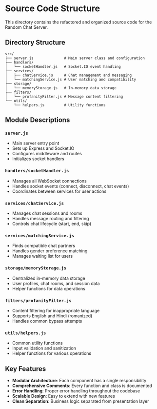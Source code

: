 # Source Code Structure

This directory contains the refactored and organized source code for the Random Chat Server.

## Directory Structure

```
src/
├── server.js              # Main server class and configuration
├── handlers/
│   └── socketHandler.js   # Socket.IO event handling
├── services/
│   ├── chatService.js     # Chat management and messaging
│   └── matchingService.js # User matching and compatibility
├── storage/
│   └── memoryStorage.js   # In-memory data storage
├── filters/
│   └── profanityFilter.js # Message content filtering
└── utils/
    └── helpers.js         # Utility functions
```

## Module Descriptions

### `server.js`

- Main server entry point
- Sets up Express and Socket.IO
- Configures middleware and routes
- Initializes socket handlers

### `handlers/socketHandler.js`

- Manages all WebSocket connections
- Handles socket events (connect, disconnect, chat events)
- Coordinates between services for user actions

### `services/chatService.js`

- Manages chat sessions and rooms
- Handles message routing and filtering
- Controls chat lifecycle (start, end, skip)

### `services/matchingService.js`

- Finds compatible chat partners
- Handles gender preference matching
- Manages waiting list for users

### `storage/memoryStorage.js`

- Centralized in-memory data storage
- User profiles, chat rooms, and session data
- Helper functions for data operations

### `filters/profanityFilter.js`

- Content filtering for inappropriate language
- Supports English and Hindi (romanized)
- Handles common bypass attempts

### `utils/helpers.js`

- Common utility functions
- Input validation and sanitization
- Helper functions for various operations

## Key Features

- **Modular Architecture**: Each component has a single responsibility
- **Comprehensive Comments**: Every function and class is documented
- **Error Handling**: Proper error handling throughout the codebase
- **Scalable Design**: Easy to extend with new features
- **Clean Separation**: Business logic separated from presentation layer
